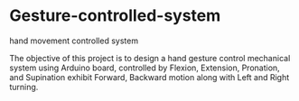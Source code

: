 # Gesture-controlled-system
hand movement controlled system

The objective of this project is to design a hand gesture control mechanical system using Arduino board, controlled by Flexion, Extension, Pronation, and Supination exhibit Forward, Backward motion along with Left and Right turning. 
 
